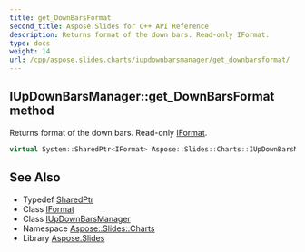 ```yaml
---
title: get_DownBarsFormat
second_title: Aspose.Slides for C++ API Reference
description: Returns format of the down bars. Read-only IFormat.
type: docs
weight: 14
url: /cpp/aspose.slides.charts/iupdownbarsmanager/get_downbarsformat/
---
```

## IUpDownBarsManager::get_DownBarsFormat method


Returns format of the down bars. Read-only [IFormat](../../iformat/).

```cpp
virtual System::SharedPtr<IFormat> Aspose::Slides::Charts::IUpDownBarsManager::get_DownBarsFormat()=0
```

## See Also

* Typedef [SharedPtr](../../../system/sharedptr/)
* Class [IFormat](../../iformat/)
* Class [IUpDownBarsManager](../)
* Namespace [Aspose::Slides::Charts](../../)
* Library [Aspose.Slides](../../../)
